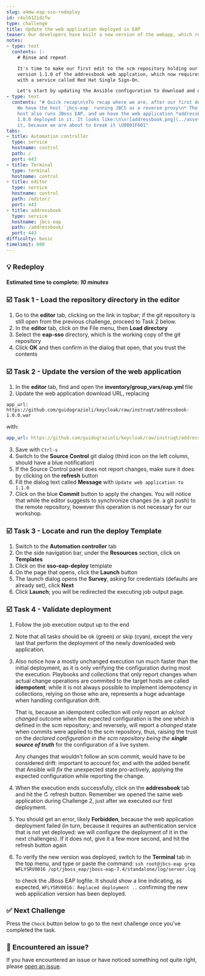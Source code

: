 ```yaml
---
slug: a4mw-eap-sso-redeploy
id: r4ul612idzfw
type: challenge
title: Update the web application deployed in EAP
teaser: Our developers have built a new version of the webapp, which requires authentication
notes:
- type: text
  contents: |-
    # Rinse and repeat

    It's time to make our first edit to the scm repository holding our environment configuration. The development team has sent our way
    version 1.1.0 of the addressbook web applcation, which now requires an external authentication method, to be provided by connecting JBoss EAP
    with a service called Red Hat Single Sign-On.

    Let's start by updating the Ansible configuration to download and deploy this new version inside EAP, and see how it goes.
- type: text
  contents: "# Quick recap\n\nTo recap where we are, after our first deployment:\n*
    We have the host `jbcs-eap` running JBCS as a reverse proxy\n* The same `jbcs-eap`
    host also runs JBoss EAP, and we have the web application *addressbook* version
    1.0.0 deployed in it. It looks like:\n\n![addressbook.png](../assets/addressbook.png)\n\nRemember
    it, because we are about to break it \U0001F601"
tabs:
- title: Automation controller
  type: service
  hostname: control
  path: /
  port: 443
- title: Terminal
  type: terminal
  hostname: control
- title: editor
  type: service
  hostname: control
  path: /editor/
  port: 443
- title: addressbook
  type: service
  hostname: jbcs-eap
  path: /addressbook/
  port: 443
difficulty: basic
timelimit: 600
---
```

 💡 Redeploy
===
#### Estimated time to complete: *10 minutes*<p>


☑️ Task 1 - Load the repository directory in the editor
===

1. Go to the **editor** tab, clicking on the link in topbar; if the git repository is still open from the previous challenge, proceed to Task 2 below.
2. In the **editor** tab, click on the File menu, then **Load directory**
3. Select the **eap-sso** directory, which is the working copy of the git repository
4. Click **OK** and then confirm in the dialog that open, that you trust the contents


☑️ Task 2 - Update the version of the web application
===

1. In the **editor** tab, find and open the **inventory/group_vars/eap.yml** file
2. Update the web application download URL, replacing
```yaml,nocopy
app_url: https://github.com/guidograzioli/keycloak/raw/instruqt/addressbook-1.0.0.war
```

with:
```yaml
app_url: https://github.com/guidograzioli/keycloak/raw/instruqt/addressbook-1.1.0.war
```

3. Save with `Ctrl-s`
4. Switch to the **Source Control** git dialog (third icon on the left column, should have a blue notification)
5. If the Source Control panel does not report changes, make sure it does by clicking on the **refresh** button
6. Fill the dialog text called **Message** with `Update web application to 1.1.0`
7. Click on the blue **Commit** button to apply the changes. You will notice that while the editor suggests to synchronize changes (ie. a git push) to the remote repository, however this operation is not necessary for our workshop.


☑️ Task 3 - Locate and run the deploy Template
===

1. Switch to the **Automation controller** tab
2. On the side navigation bar, under the **Resources** section, click on **Templates**
3. Click on the **sso-eap-deploy** template
4. On the page that opens, click the **Launch** button
5. The launch dialog opens the **Survey**, asking for credentials (defaults are already set), click **Next**
6. Click **Launch**; you will be redirected the executing job output page.


☑️ Task 4 - Validate deployment
===

1. Follow the job execution output up to the end
2. Note that all tasks should be ok (green) or skip (cyan), except the very last that perform the deployment of the newly downloaded web application.
3. Also notice how a mostly unchanged execution run much faster than the initial deployment, as it is only verifying the configuration during most the
   execution. Playbooks and collections that only report changes when actual change operations are commited to the target hosts are called
   **idempotent**; while it is not always possible to implement idempotency in collections, relying on those who are, represents a huge advantage when
   handling configuration drift.

   That is, because an idempotent collection will only report an _ok/not changed_ outcome when the expected configuration is the one which is defined in the scm repository; and reversely, will report a _changed_ state when commits were applied to the scm repository, thus, raising the trust on the _declared configuration in the scm repository being the **single source of truth**_ for the configuration of a live system.

   Any changes that wouldn't follow an scm commit, would have to be considered drift: important to account for, and with the added benefit that Ansible will _fix_ the unexpected state pro-actively, applying the expected configuration while reporting the change.
4. When the execution ends successfully, click on the **addressbook** tab and hit the ↻ refresh button. Remember we opened the same web application during Challenge 2, just after we executed our first deployment.
5. You should get an error, likely **Forbidden**, because the web application deployment failed (in turn, because it requires an authentication service that is not yet deployed: we will configure the deployment of it in the next challenges). If it does not, give it a few more second, and hit the refresh button again
6. To verify the new version was deployed, switch to the **Terminal** tab in the top menu, and type or paste the command:
```ssh root@jbcs-eap grep WFLYSRV0016 /opt/jboss_eap/jboss-eap-7.4/standalone/log/server.log```

   to check the JBoss EAP logfile. It should show a line indicating, as expected, `WFLYSRV0016: Replaced deployment ..` confirming the new web application version has been deployed.


✅ Next Challenge
===
Press the `Check` button below to go to the next challenge once you’ve completed the task.

🐛 Encountered an issue?
====

If you have encountered an issue or have noticed something not quite right, please [open an issue](https://github.com/ansible-middleware/instruqt/issues/new?labels=a4mw-eap-sso&title=Issue+with+Deploy+Red+Hat+Single+Sign-On+with+Ansible+for+Middleware+collections+slug+ID:+a4mw-eap-sso-redeploy&assignees=guidograzioli).

<style type="text/css" rel="stylesheet">
  .lightbox {
    display: none;
    position: fixed;
    justify-content: center;
    align-items: center;
    z-index: 999;
    top: 0;
    left: 0;
    right: 0;
    bottom: 0;
    padding: 1rem;
    background: rgba(0, 0, 0, 0.8);
    margin-left: auto;
    margin-right: auto;
    margin-top: auto;
    margin-bottom: auto;
  }
  .lightbox:target {
    display: flex;
  }
  .lightbox img {
    /* max-height: 100% */
    max-width: 60%;
    max-height: 60%;
  }
  img {
    display: block;
    margin-left: auto;
    margin-right: auto;
  }
  h1 {
    font-size: 18px;
  }
    h2 {
    font-size: 16px;
    font-weight: 600
  }
    h3 {
    font-size: 14px;
    font-weight: 600
  }
  p span {
    font-size: 14px;
  }
  ul li span {
    font-size: 14px
  }
</style>
